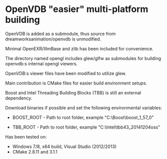 # OpenVDB "easier" multi-platform building

OpenVDB is added as a submodule, thus source from dreamworksanimation/openvdb is unmodified.

Minimal OpenEXR/IllmBase and zlib has been included for convenience.

The directory named opengl includes glew/glfw as submodules for building openvdb:s internal opengl viewers.

OpenVDB:s viewer files have been modified to utilize glew.

Main contribution is CMake files for easier build environment setups.

Boost and Intel Threading Building Blocks (TBB) is still an external dependency.

Download binaries if possible and set the following environmental variables:

 - BOOST_ROOT   - Path to root folder, example "C:\Boost\boost_1_57_0"

 - TBB_ROOT       - Path to root folder, example "C:\Intel\tbb43_20141204oss"

Has been tested on:

 -  Windows 7/8, x64 build, Visual Studio (2012/2013)
 -  CMake 2.8.11 and 3.1.1


